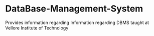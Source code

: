 # DataBase-Management-System
Provides information regarding Information regarding DBMS taught at Vellore Institute of Technology
